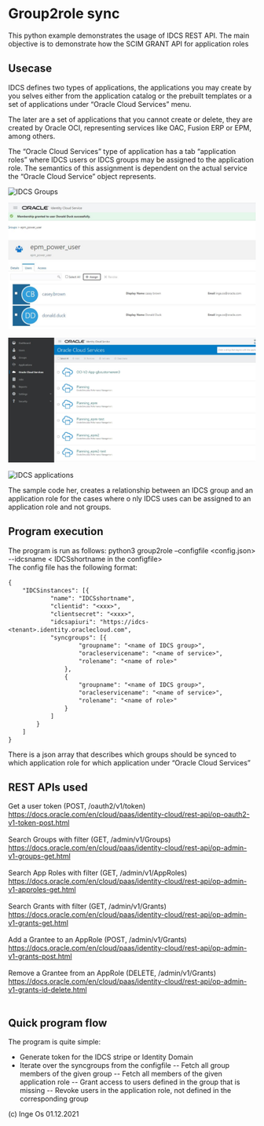 # Group2role sync

This python example demonstrates the usage of IDCS REST API.
The main objective is to demonstrate how the SCIM GRANT API for application roles 

## Usecase

IDCS defines two types of applications, the applications you may create by you selves either from the application 
catalog or the prebuilt templates or a set of applications under “Oracle Cloud Services” menu.

The later are a set of applications that you cannot create or delete, they are created by Oracle OCI, representing 
services like OAC, Fusion ERP or EPM, among others.

The “Oracle Cloud Services” type of application has a tab “application roles” where IDCS users or IDCS 
groups may be assigned to the application role. The semantics of this assignment is dependent on the actual 
service the “Oracle Cloud Service” object represents.

![IDCS Groups](/images/groups)

![IDCS Group members](/images/group_members.JPG)

![IDCS applications](/images/applications.JPG)

![IDCS applications](/images/appliication_roles.JPG)

The sample code her, creates a relationship between an IDCS group and an application role for the cases where o
nly IDCS uses can be assigned to an application role and not groups.

## Program execution

The program is run as follows:
python3 group2role –configfile <config.json> --idcsname < IDCSshortname in the configfile>\
The config file has the following format:<br>
```		
{
	"IDCSinstances": [{
			"name": "IDCSshortname",
			"clientid": "<xxx>",
			"clientsecret": "<xxx>",
			"idcsapiuri": "https://idcs-<tenant>.identity.oraclecloud.com",
			"syncgroups": [{
					"groupname": "<name of IDCS group>",
					"oracleservicename": "<name of service>",
					"rolename": "<name of role>"
				},
				{
					"groupname": "<name of IDCS group>",
					"oracleservicename": "<name of service>",
					"rolename": "<name of role>"
				}
			]
		}
	]
}
```
There is a json array that describes which groups should be synced to which application role for 
which application under “Oracle Cloud Services” 

## REST APIs used

Get a user token (POST, /oauth2/v1/token)<br>
https://docs.oracle.com/en/cloud/paas/identity-cloud/rest-api/op-oauth2-v1-token-post.html<br><br>
Search Groups with filter (GET, /admin/v1/Groups)<br>
https://docs.oracle.com/en/cloud/paas/identity-cloud/rest-api/op-admin-v1-groups-get.html<br><br>
Search App Roles with filter (GET, /admin/v1/AppRoles)<br>
https://docs.oracle.com/en/cloud/paas/identity-cloud/rest-api/op-admin-v1-approles-get.html<br><br>
Search Grants with filter (GET, /admin/v1/Grants)<br>
https://docs.oracle.com/en/cloud/paas/identity-cloud/rest-api/op-admin-v1-grants-get.html<br><br>
Add a Grantee to an AppRole (POST, /admin/v1/Grants)<br>
https://docs.oracle.com/en/cloud/paas/identity-cloud/rest-api/op-admin-v1-grants-post.html<br><br>
Remove a Grantee from an AppRole (DELETE, /admin/v1/Grants)<br>
https://docs.oracle.com/en/cloud/paas/identity-cloud/rest-api/op-admin-v1-grants-id-delete.html<br><br>

## Quick program flow

The program is quite simple:
- Generate token for the IDCS stripe or Identity Domain
- Iterate over the syncgroups from the configfile
-- Fetch all group members of the given group
-- Fetch all members of the given application role
-- Grant access to users defined in the group that is missing
-- Revoke users in the application role, not defined in the corresponding group

(c) Inge Os 01.12.2021
	 
